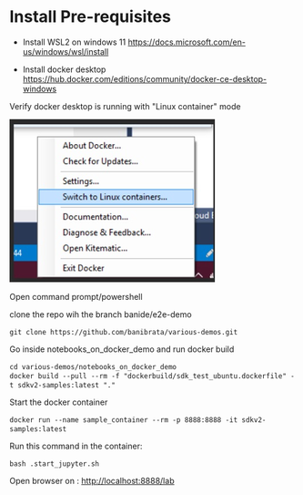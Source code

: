 # Install Pre-requisites

* Install WSL2 on windows 11
https://docs.microsoft.com/en-us/windows/wsl/install

* Install docker desktop
https://hub.docker.com/editions/community/docker-ce-desktop-windows

Verify docker desktop is running with "Linux container" mode

![Switch to this](linux_container_mode.jpg "docker desktop properties")


Open command prompt/powershell

clone the repo wih the branch banide/e2e-demo

```
git clone https://github.com/banibrata/various-demos.git 
```


Go inside notebooks_on_docker_demo  and run docker build


```
cd various-demos/notebooks_on_docker_demo
docker build --pull --rm -f "dockerbuild/sdk_test_ubuntu.dockerfile" -t sdkv2-samples:latest "." 
```

Start the docker container
```
docker run --name sample_container --rm -p 8888:8888 -it sdkv2-samples:latest
```

Run this command in the container:

```
bash .start_jupyter.sh
```
Open browser on : [http://localhost:8888/lab](http://localhost:8888/lab)